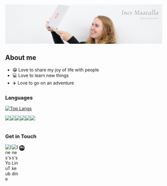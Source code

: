 <a href="https://www.inesmaatalla.com"><img alt="Ines" src="https://github.com/InesMaatalla/InesMaatalla/blob/master/banner.png"/><a/>

## About me 
  - 😁 Love to share my joy of life with people
  - 💻 Love to learn new things 
  - ✈️ Love to go on an adventure 

### Languages 
[![Top Langs](https://github-readme-stats.vercel.app/api/top-langs/?username=InesMaatalla&layout=compact)](https://github.com/InesMaatalla/InesMaatalla)

<img align="left" src="https://img.icons8.com/color/144/000000/html-5--v1.png" height ="32px"/>
<img align="left" src="https://img.icons8.com/color/144/000000/css3.png" height ="32px"/>
<img align="left" src="https://img.icons8.com/color/144/000000/javascript--v1.png" height ="32px" />
<img align="left" src="https://img.icons8.com/color/144/000000/ruby-programming-language.png" height ="32px"/>
<img align="left" src="https://img.icons8.com/color/144/000000/java-coffee-cup-logo--v1.png" height ="32px"/>
<img align="left" src="https://img.icons8.com/offices/150/000000/php-logo.png" height ="32px"/>

<br />
<br />

### Get in Touch 

<a href="https://www.youtube.com/channel/UCfb7AoH-CUfOUI9zsFZiMRA">
  <img align="left" alt="Ines's YouTube" width="21px" src="https://img.icons8.com/color/144/000000/youtube-play.png"/>
</a>

<a href="https://www.linkedin.com/in/ines-maatalla/">
  <img align="left" alt="Ines's Linkedin" width="21px" src="https://img.icons8.com/color/150/000000/linkedin.png"/>
</a>

<a href="https://www.inesmaatalla.com">
  <img align="left" alt="Ines's Linkedin" width="23px" src="https://github.com/InesMaatalla/InesMaatalla/blob/master/logo.svg"/>
</a>

